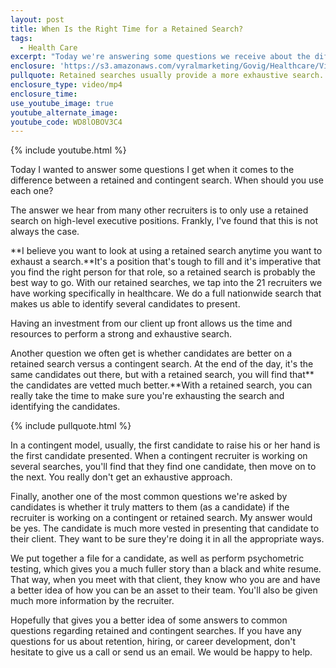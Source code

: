 ```yaml
---
layout: post
title: When Is the Right Time for a Retained Search?
tags:
  - Health Care
excerpt: "Today we're answering some questions we receive about the difference between contingent and retained searches, as well as how they affect both the client and the candidates."
enclosure: 'https://s3.amazonaws.com/vyralmarketing/Govig/Healthcare/Videos/2017/When+Is+the+Right+Time+for+a+Retained+Search%253F.mp4'
pullquote: Retained searches usually provide a more exhaustive search.
enclosure_type: video/mp4
enclosure_time:
use_youtube_image: true
youtube_alternate_image:
youtube_code: WD8lOBOV3C4
---
```



{% include youtube.html %}

Today I wanted to answer some questions I get when it comes to the difference between a retained and contingent search. When should you use each one?

The answer we hear from many other recruiters is to only use a retained search on high-level executive positions. Frankly, I've found that this is not always the case.

**I believe you want to look at using a retained search anytime you want to exhaust a search.**It's a position that's tough to fill and it's imperative that you find the right person for that role, so a retained search is probably the best way to go. With our retained searches, we tap into the 21 recruiters we have working specifically in healthcare. We do a full nationwide search that makes us able to identify several candidates to present.

Having an investment from our client up front allows us the time and resources to perform a strong and exhaustive search.

Another question we often get is whether candidates are better on a retained search versus a contingent search. At the end of the day, it's the same candidates out there, but with a retained search, you will find that\*\* the candidates are vetted much better.\*\*With a retained search, you can really take the time to make sure you're exhausting the search and identifying the candidates.

{% include pullquote.html %}

In a contingent model, usually, the first candidate to raise his or her hand is the first candidate presented. When a contingent recruiter is working on several searches, you'll find that they find one candidate, then move on to the next. You really don't get an exhaustive approach.

Finally, another one of the most common questions we're asked by candidates is whether it truly matters to them (as a candidate) if the recruiter is working on a contingent or retained search. My answer would be yes. The candidate is much more vested in presenting that candidate to their client. They want to be sure they're doing it in all the appropriate ways.

We put together a file for a candidate, as well as perform psychometric testing, which gives you a much fuller story than a black and white resume. That way, when you meet with that client, they know who you are and have a better idea of how you can be an asset to their team. You'll also be given much more information by the recruiter.

Hopefully that gives you a better idea of some answers to common questions regarding retained and contingent searches. If you have any questions for us about retention, hiring, or career development, don't hesitate to give us a call or send us an email. We would be happy to help.